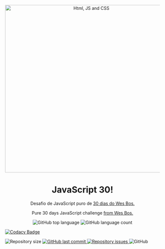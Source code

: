 <p align="center">
  <img alt="Html, JS and CSS" src="https://equaldesign.co.uk/wp-content/uploads/2019/06/transparent-html-4.png" width="546">
</p>

<h1 align="center">
  JavaScript 30!
</h1>

<p align="center">
  Desafio de JavaScript puro de <a href="https://javascript30.com/" target="_blank">30 dias do Wes Bos.</a>
</p>

<p align="center">
  Pure 30 days JavaScript challenge <a href="https://javascript30.com/" target="_blank">from Wes Bos.</a>
</p>

<p align="center">
  <img alt="GitHub top language" src="https://img.shields.io/github/languages/top/leandrovi/javascript30.svg">

  <img alt="GitHub language count" src="https://img.shields.io/github/languages/count/leandrovi/javascript30.svg">

  [![Codacy Badge](https://api.codacy.com/project/badge/Grade/65ce1c821382406f87978e7971d37928)](https://www.codacy.com/manual/leandrovi/javascript30?utm_source=github.com&amp;utm_medium=referral&amp;utm_content=leandrovi/javascript30&amp;utm_campaign=Badge_Grade)

  <img alt="Repository size" src="https://img.shields.io/github/repo-size/leandrovi/javascript30.svg">
  <a href="https://github.com/leandrovi/javascript30/commits/master">
    <img alt="GitHub last commit" src="https://img.shields.io/github/last-commit/leandrovi/javascript30.svg">
  </a>

  <a href="https://github.com/leandrovi/javascript30/issues">
    <img alt="Repository issues" src="https://img.shields.io/github/issues/leandrovi/javascript30.svg">
  </a>

  <img alt="GitHub" src="https://img.shields.io/github/license/leandrovi/javascript30.svg">
</p>

